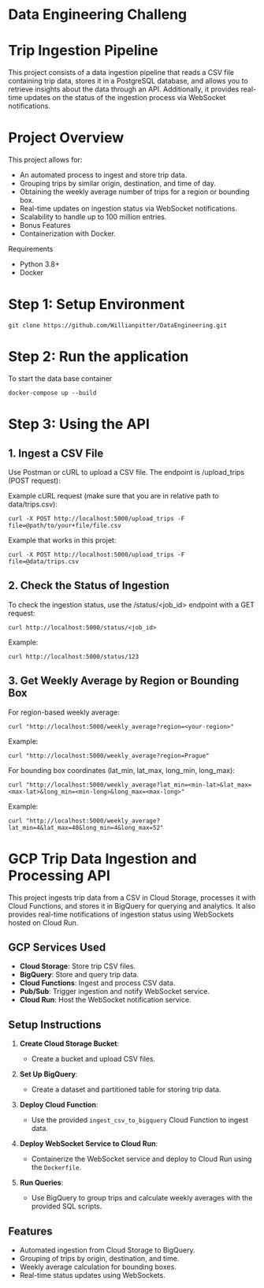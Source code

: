 # Data Engineering Challeng


# Trip Ingestion Pipeline
This project consists of a data ingestion pipeline that reads a CSV file containing trip data, stores it in a PostgreSQL database, and allows you to retrieve insights about the data through an API. Additionally, it provides real-time updates on the status of the ingestion process via WebSocket notifications.

# Project Overview
This project allows for:

- An automated process to ingest and store trip data.
- Grouping trips by similar origin, destination, and time of day.
- Obtaining the weekly average number of trips for a region or bounding box.
- Real-time updates on ingestion status via WebSocket notifications.
- Scalability to handle up to 100 million entries.
- Bonus Features
- Containerization with Docker.


Requirements
- Python 3.8+
- Docker


# Step 1: Setup Environment

    git clone https://github.com/Willianpitter/DataEngineering.git

# Step 2: Run the application
To start the data base container

    docker-compose up --build

# Step 3: Using the API
## 1. Ingest a CSV File
Use Postman or cURL to upload a CSV file. The endpoint is /upload_trips (POST request):

Example cURL request (make sure that you are in relative path to data/trips.csv):

    curl -X POST http://localhost:5000/upload_trips -F file=@path/to/your+file/file.csv

Example that works in this projet:
    
    curl -X POST http://localhost:5000/upload_trips -F file=@data/trips.csv

## 2. Check the Status of Ingestion
To check the ingestion status, use the /status/<job_id> endpoint with a GET request:

    curl http://localhost:5000/status/<job_id>

Example:

    curl http://localhost:5000/status/123

## 3. Get Weekly Average by Region or Bounding Box

For region-based weekly average:
    
    curl "http://localhost:5000/weekly_average?region=<your-region>"

Example:

    curl "http://localhost:5000/weekly_average?region=Prague"

For bounding box coordinates (lat_min, lat_max, long_min, long_max):

    curl "http://localhost:5000/weekly_average?lat_min=<min-lat>&lat_max=<max-lat>&long_min=<min-long>&long_max=<max-long>"

Example:

    curl "http://localhost:5000/weekly_average?lat_min=4&lat_max=40&long_min=4&long_max=52"

# GCP Trip Data Ingestion and Processing API

This project ingests trip data from a CSV in Cloud Storage, processes it with Cloud Functions, and stores it in BigQuery for querying and analytics. It also provides real-time notifications of ingestion status using WebSockets hosted on Cloud Run.

## GCP Services Used
- **Cloud Storage**: Store trip CSV files.
- **BigQuery**: Store and query trip data.
- **Cloud Functions**: Ingest and process CSV data.
- **Pub/Sub**: Trigger ingestion and notify WebSocket service.
- **Cloud Run**: Host the WebSocket notification service.

## Setup Instructions

1. **Create Cloud Storage Bucket**: 
   - Create a bucket and upload CSV files.

2. **Set Up BigQuery**: 
   - Create a dataset and partitioned table for storing trip data.

3. **Deploy Cloud Function**: 
   - Use the provided `ingest_csv_to_bigquery` Cloud Function to ingest data.

4. **Deploy WebSocket Service to Cloud Run**:
   - Containerize the WebSocket service and deploy to Cloud Run using the `Dockerfile`.

5. **Run Queries**: 
   - Use BigQuery to group trips and calculate weekly averages with the provided SQL scripts.

## Features
- Automated ingestion from Cloud Storage to BigQuery.
- Grouping of trips by origin, destination, and time.
- Weekly average calculation for bounding boxes.
- Real-time status updates using WebSockets.
